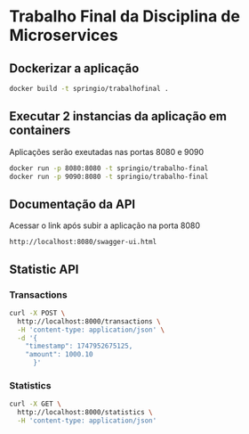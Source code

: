 ﻿
# Trabalho Final da Disciplina de Microservices

## Dockerizar a aplicação

```sh
docker build -t springio/trabalhofinal .
```

## Executar 2 instancias da aplicação em containers

Aplicações serão exeutadas nas portas 8080 e 9090

```sh
docker run -p 8080:8080 -t springio/trabalho-final
docker run -p 9090:8080 -t springio/trabalho-final
```

## Documentação da API

Acessar o link após subir a aplicação na porta 8080

```url
http://localhost:8080/swagger-ui.html
```

## Statistic API

### Transactions

```sh
curl -X POST \
  http://localhost:8000/transactions \
  -H 'content-type: application/json' \
  -d '{ 
	"timestamp": 1747952675125,
	"amount": 1000.10 
      }' 
```

### Statistics

```sh
curl -X GET \
  http://localhost:8000/statistics \
  -H 'content-type: application/json'
```
